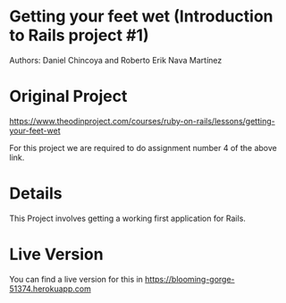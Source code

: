 # Getting your feet wet (Introduction to Rails project #1)
Authors: Daniel Chincoya and Roberto Erik Nava Martínez

# Original Project
https://www.theodinproject.com/courses/ruby-on-rails/lessons/getting-your-feet-wet

For this project we are required to do assignment number 4 of the above link.

# Details
This Project involves getting a working first application for Rails. 

# Live Version
You can find a live version for this in
https://blooming-gorge-51374.herokuapp.com
